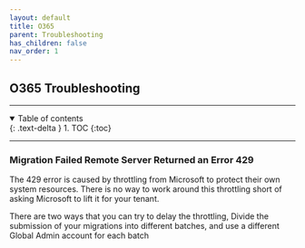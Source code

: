 ```yaml
---
layout: default
title: O365
parent: Troubleshooting
has_children: false
nav_order: 1
---
```


## O365 Troubleshooting

---
<a name="top"></a>
<details open markdown="block">
  <summary>
    Table of contents
  </summary>
  {: .text-delta }
1. TOC
{:toc}
</details>

---

### Migration Failed Remote Server Returned an Error 429 

The 429 error is caused by throttling from Microsoft to protect their own system resources. There is no way to work around this throttling short of asking Microsoft to lift it for your tenant.
 
There are two ways that you can try to delay the throttling, Divide the submission of your migrations into different batches, and use a different Global Admin account for each batch

### 
 
